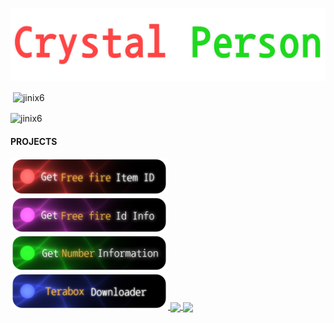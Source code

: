 <p align="center">
  <img src="New Project 9 [E9A91A8].png" alt="Logo">
</p>


<p>&nbsp;<img align="center" src="https://github-readme-stats.vercel.app/api?username=jinix6&show_icons=true&locale=en" alt="jinix6" /></p>

<p><img align="center" src="https://github-readme-streak-stats.herokuapp.com/?user=jinix6&" alt="jinix6" /></p>

#### PROJECTS



<a href="https://jinix6.github.io/Icon/" target="_blank">
  <img width="50%" src="New Project 9 [60A2C85].png">
</a>

<a href="https://ff-id-info.vercel.app" target="_blank">
  <img width="50%" src="New Project 9 [8F8CF30].png">
</a>

<a href="https://truecaller-six.vercel.app" target="_blank">
  <img width="50%" src="New Project 9 [6FCEF8F].png">
</a>



<a href="https://terabox-six.vercel.app/" target="_blank">
  <img width="50%" src="New Project 9 [F6E11E4].png">
</a>




<a href="https://github.com/jinix6/gpt">
  <img align="center" src="https://github-readme-stats.vercel.app/api/pin/?username=jinix6&repo=gpt" />
</a>



<a href="https://github.com/jinix6/ff-profile-webp">
  <img align="center" src="https://github-readme-stats.vercel.app/api/pin/?username=jinix6&repo=ff-profile-webp" />
</a>



